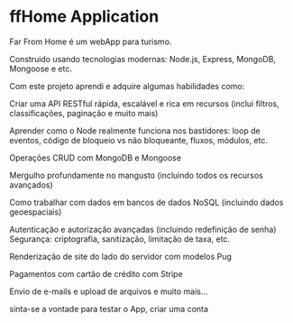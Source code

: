 # ffHome Application

Far From Home é um webApp para turismo.

Construido usando tecnologias modernas: Node.js, Express, MongoDB, Mongoose e etc.

Com este projeto aprendi e adquire algumas habilidades como:

Criar uma API RESTful rápida, escalável e rica em recursos (inclui filtros, classificações, paginação e muito mais)

Aprender como o Node realmente funciona nos bastidores: loop de eventos, código de bloqueio vs não bloqueante, fluxos, módulos, etc.

Operações CRUD com MongoDB e Mongoose

Mergulho profundamente no mangusto (incluindo todos os recursos avançados)

Como trabalhar com dados em bancos de dados NoSQL (incluindo dados geoespaciais)

Autenticação e autorização avançadas (incluindo redefinição de senha)
Segurança: criptografia, sanitização, limitação de taxa, etc.

Renderização de site do lado do servidor com modelos Pug

Pagamentos com cartão de crédito com Stripe

Envio de e-mails e upload de arquivos e muito mais...

sinta-se a vontade para testar o App, criar uma conta

